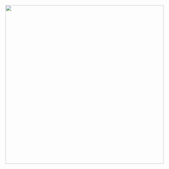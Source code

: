 
 <p align="center">
<img  src="https://user-images.githubusercontent.com/82377810/214842367-aa63f0b8-5527-4678-9b6f-232ee6aef9fa.png" width=500 height=500 >
</p>


